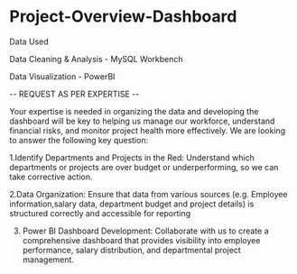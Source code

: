 # Project-Overview-Dashboard
Data Used

Data Cleaning & Analysis - MySQL Workbench

Data Visualization - PowerBI

-- REQUEST AS PER EXPERTISE -- 

Your expertise is needed in organizing the data and developing the dashboard will be key to helping us manage
our workforce, understand financial risks, and monitor project health more effectively. We are looking to
answer the following key question:

1.Identify Departments and Projects in the Red: Understand which departments or projects are over budget
or underperforming, so we can take corrective action.

2.Data Organization: Ensure that data from various sources (e.g. Employee information,salary data,
department budget and project details) is structured correctly and accessible for reporting

3. Power BI Dashboard Development: Collaborate with us to create a comprehensive dashboard that provides
visibility into employee performance, salary distribution, and departmental project management.


